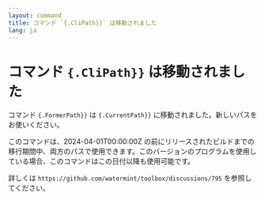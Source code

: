```yaml
---
layout: command
title: コマンド `{.CliPath}}` は移動されました
lang: ja
---
```


# コマンド `{.CliPath}}` は移動されました

コマンド `{.FormerPath}}` は `{.CurrentPath}}` に移動されました。新しいパスをお使いください。

このコマンドは、2024-04-01T00:00:00Z の前にリリースされたビルドまでの移行期間中、両方のパスで使用できます。このバージョンのプログラムを使用している場合、このコマンドはこの日付以降も使用可能です。

詳しくは `https://github.com/watermint/toolbox/discussions/795` を参照してください。


